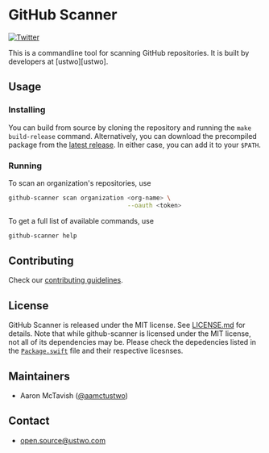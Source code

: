 # GitHub Scanner

[![Twitter](https://img.shields.io/badge/twitter-@ustwo-blue.svg?style=flat)](http://twitter.com/ustwo)

This is a commandline tool for scanning GitHub repositories. It is built by developers at [ustwo][ustwo].

## Usage

### Installing

You can build from source by cloning the repository and running the `make build-release` command. Alternatively, you can download the precompiled package from the [latest release][release]. In either case, you can add it to your `$PATH`.

### Running

To scan an organization's repositories, use

```sh
github-scanner scan organization <org-name> \
                                 --oauth <token>
```

To get a full list of available commands, use

```sh
github-scanner help
```

## Contributing

Check our [contributing guidelines][contributing].

## License

GitHub Scanner is released under the MIT license. See [LICENSE.md][license] for details. Note that while github-scanner is licensed under the MIT license, not all of its dependencies may be. Please check the depedencies listed in the [`Package.swift`][package] file and their respective licesnses.

## Maintainers

* Aaron McTavish ([@aamctustwo][aamctustwo])

## Contact

* [open.source@ustwo.com](mailto:open.source@ustwo.com)

<!-- Links -->

[aamctustwo]: https://github.com/aamctustwo
[contributing]: .github/CONTRIBUTING.md
[license]: LICENSE.md
[package]: Package.swift
[release]: https://github.com/ustwo/github-scanner/releases/latest
